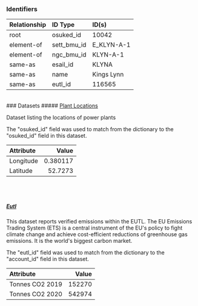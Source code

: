 ### Identifiers

| Relationship   | ID Type     | ID(s)      |
|:---------------|:------------|:-----------|
| root           | osuked_id   | 10042      |
| element-of     | sett_bmu_id | E_KLYN-A-1 |
| element-of     | ngc_bmu_id  | KLYN-A-1   |
| same-as        | esail_id    | KLYNA      |
| same-as        | name        | Kings Lynn |
| same-as        | eutl_id     | 116565     |

<br>
### Datasets
##### <a href="https://raw.githubusercontent.com/OSUKED/Dictionary-Datasets/main/datasets/plant-locations/datapackage.json">Plant Locations</a>

Dataset listing the locations of power plants

The "osuked_id" field was used to match from the dictionary to the "osuked_id" field in this dataset.

| Attribute   |     Value |
|:------------|----------:|
| Longitude   |  0.380117 |
| Latitude    | 52.7273   |

<br><br>
##### <a href="https://raw.githubusercontent.com/OSUKED/Dictionary-Datasets/main/datasets/eutl/datapackage.json">Eutl</a>

This dataset reports verified emissions within the EUTL. The EU Emissions Trading System (ETS) is a central instrument of the EU's policy to fight climate change and achieve cost-efficient reductions of greenhouse gas emissions. It is the world's biggest carbon market.

The "eutl_id" field was used to match from the dictionary to the "account_id" field in this dataset.

| Attribute       |   Value |
|:----------------|--------:|
| Tonnes CO2 2019 |  152270 |
| Tonnes CO2 2020 |  542974 |
